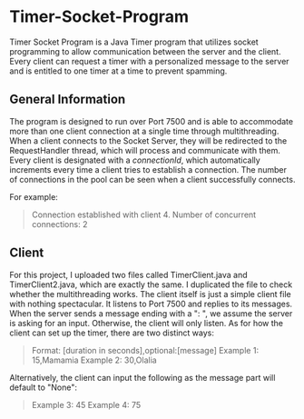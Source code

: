 # Timer-Socket-Program

Timer Socket Program is a Java Timer program that utilizes socket programming to allow communication between the server and the client. Every client can request a timer with a personalized message to the server and is entitled to one timer at a time to prevent spamming.



## General Information

The program is designed to run over Port 7500 and is able to accommodate more than one client connection at a single time through multithreading. When a client connects to the Socket Server, they will be redirected to the RequestHandler thread, which will process and communicate with them. Every client is designated with a *connectionId*, which automatically increments every time a client tries to establish a connection. The number of connections in the pool can be seen when a client successfully connects.

For example:
> Connection established with client 4. Number of concurrent connections: 2



## Client

For this project, I uploaded two files called TimerClient.java and TimerClient2.java, which are exactly the same. I duplicated the file to check whether the multithreading works. The client itself is just a simple client file with nothing spectacular. It listens to Port 7500 and replies to its messages. When the server sends a message ending with a ": ", we assume the server is asking for an input. Otherwise, the client will only listen. As for how the client can set up the timer, there are two distinct ways:

> Format: [duration in seconds],optional:[message]
> Example 1: 15,Mamamia
> Example 2: 30,Olalia

Alternatively, the client can input the following as the message part will default to "None":
> Example 3: 45
> Example 4: 75
